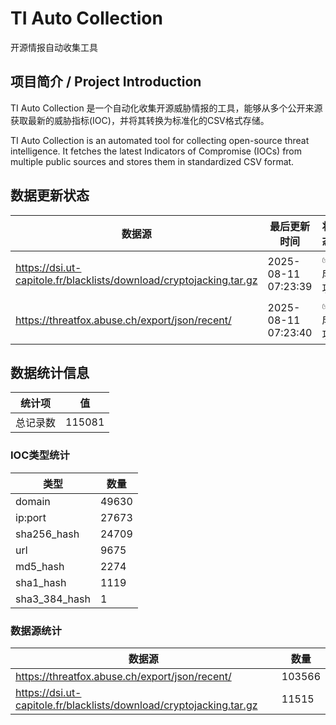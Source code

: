 # TI Auto Collection

 开源情报自动收集工具

## 项目简介 / Project Introduction

TI Auto Collection 是一个自动化收集开源威胁情报的工具，能够从多个公开来源获取最新的威胁指标(IOC)，并将其转换为标准化的CSV格式存储。

TI Auto Collection is an automated tool for collecting open-source threat intelligence. It fetches the latest Indicators of Compromise (IOCs) from multiple public sources and stores them in standardized CSV format.

## 数据更新状态

| 数据源 | 最后更新时间 | 状态 |
|--------|------------|------|
| https://dsi.ut-capitole.fr/blacklists/download/cryptojacking.tar.gz | 2025-08-11 07:23:39 | ✅ 成功 |
| https://threatfox.abuse.ch/export/json/recent/ | 2025-08-11 07:23:40 | ✅ 成功 |









































































































































## 数据统计信息

| 统计项 | 值 |
|--------|----|
| 总记录数 | 115081 |

### IOC类型统计

| 类型 | 数量 |
|------|------|
| domain | 49630 |
| ip:port | 27673 |
| sha256_hash | 24709 |
| url | 9675 |
| md5_hash | 2274 |
| sha1_hash | 1119 |
| sha3_384_hash | 1 |

### 数据源统计

| 数据源 | 数量 |
|--------|------|
| https://threatfox.abuse.ch/export/json/recent/ | 103566 |
| https://dsi.ut-capitole.fr/blacklists/download/cryptojacking.tar.gz | 11515 |

